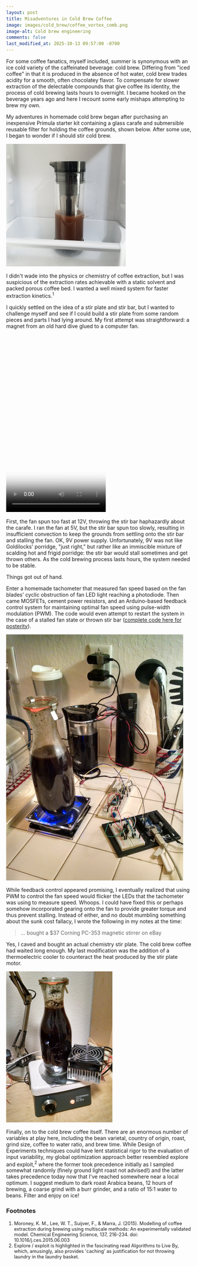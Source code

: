 ```yaml
---
layout: post
title: Misadventures in Cold Brew Coffee
image: images/cold_brew/coffee_vortex_comb.png
image-alt: Cold brew engineering
comments: false
last_modified_at: 2025-10-13 09:57:00 -0700
---
```


For some coffee fanatics, myself included, summer is synonymous with an ice cold variety of the caffeinated beverage: cold brew. Differing from "iced coffee" in that it is produced in the absence of hot water, cold brew trades acidity for a smooth, often chocolatey flavor. To compensate for slower extraction of the delectable compounds that give coffee its identity, the process of cold brewing lasts hours to overnight. I became hooked on the beverage years ago and here I recount some early mishaps attempting to brew my own.

My adventures in homemade cold brew began after purchasing an inexpensive Primula starter kit containing a glass carafe and submersible reusable filter for holding the coffee grounds, shown below. After some use, I began to wonder if I should stir cold brew.

<img src="/images/cold_brew/cold_brew_kit.png" alt="Primula cold brew starter kit in use" class="centered_img" width="324" height="331" />

I didn't wade into the physics or chemistry of coffee extraction, but I was suspicious of the extraction rates achievable with a static solvent and packed porous coffee bed. I wanted a well mixed system for faster extraction kinetics.<sup>1</sup>

I quickly settled on the idea of a stir plate and stir bar, but I wanted to challenge myself and see if I could build a stir plate from some random pieces and parts I had lying around. My first attempt was straightforward: a magnet from an old hard dive glued to a computer fan.

<video src="/images/cold_brew/cold_brew_vortex.mp4" class="centered_img" width="270" height="480" poster="/images/cold_brew/cold_brew_coffee_vortex_poster.png" controls preload loop autoplay></video>

First, the fan spun too fast at 12V, throwing the stir bar haphazardly about the carafe. I ran the fan at 5V, but the stir bar spun too slowly, resulting in insufficient convection to keep the grounds from settling onto the stir bar and stalling the fan. OK, 9V power supply. Unfortunately, 9V was not like Goldilocks' porridge, "just right," but rather like an immiscible mixture of scalding hot and frigid porridge: the stir bar would stall sometimes and get thrown others. As the cold brewing process lasts hours, the system needed to be stable.

Things got out of hand.

Enter a homemade tachometer that measured fan speed based on the fan blades' cyclic obstruction of fan LED light reaching a photodiode. Then came MOSFETs, cement power resistors, and an Arduino-based feedback control system for maintaining optimal fan speed using pulse-width modulation (PWM). The code would even attempt to restart the system in the case of a stalled fan state or thrown stir bar ([complete code here for posterity](/data/cold_brew/tach_feedback.ino)).

<img src="/images/cold_brew/homemade_stir_plate_v2.png" alt="Homemade stir plate - version 2" class="centered_img" width="480" height="665" />

While feedback control appeared promising, I eventually realized that using PWM to control the fan speed would flicker the LEDs that the tachometer was using to measure speed. Whoops. I could have fixed this or perhaps somehow incorporated gearing onto the fan to provide greater torque and thus prevent stalling. Instead of either, and no doubt mumbling something about the sunk cost fallacy, I wrote the following in my notes at the time:

> ... bought a $37 Corning PC-353 magnetic stirrer on eBay

Yes, I caved and bought an actual chemistry stir plate. The cold brew coffee had waited long enough. My last modification was the addition of a thermoelectric cooler to counteract the heat produced by the stir plate motor.

<img src="/images/cold_brew/chemistry_stir_plate_solution.png" alt="Making cold brew coffee with a chemistry stir plate" class="centered_img" width="288" height="408" />

Finally, on to the cold brew coffee itself. There are an enormous number of variables at play here, including the bean varietal, country of origin, roast, grind size, coffee to water ratio, and brew time. While Design of Experiments techniques could have lent statistical rigor to the evaluation of input variability, my global optimization approach better resembled explore and exploit,<sup>2</sup> where the former took precedence initially as I sampled somewhat randomly (finely ground light roast not advised!) and the latter takes precedence today now that I've reached somewhere near a local optimum. I suggest medium to dark roast Arabica beans, 12 hours of brewing, a coarse grind with a burr grinder, and a ratio of 15:1 water to beans. Filter and enjoy on ice!

### Footnotes

<ol style="font-size: 0.9em">
<li>Moroney, K. M., Lee, W. T., Suijver, F., & Marra, J. (2015). Modelling of coffee extraction during brewing using multiscale methods: An experimentally validated model. Chemical Engineering Science, 137, 216-234. doi: 10.1016/j.ces.2015.06.003</li>
<li>Explore / exploit is highlighted in the fascinating read Algorithms to Live By, which, amusingly, also provides 'caching' as justification for not throwing laundry in the laundry basket.</li>
</ol>
